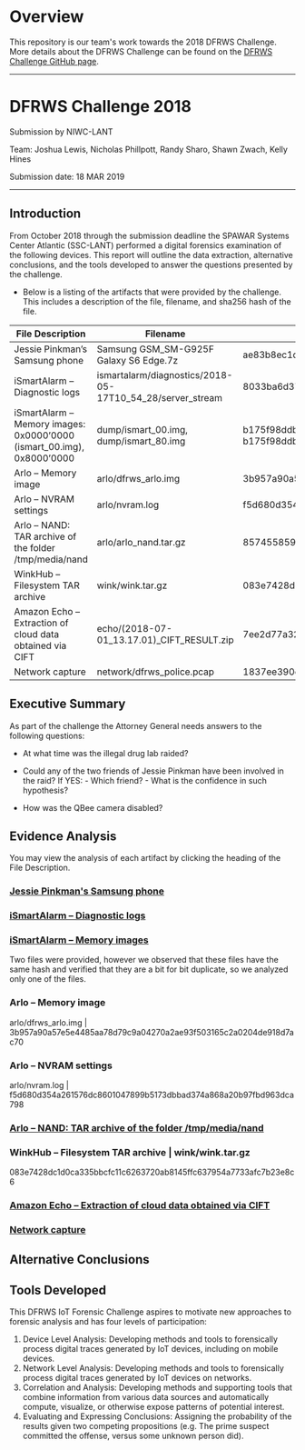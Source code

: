 # Overview

This repository is our team's work towards the 2018 DFRWS Challenge.  More details about the DFRWS Challenge can be found on the [DFRWS Challenge GitHub page](https://github.com/dfrws/dfrws2018-challenge).

-------------------------

# DFRWS Challenge 2018 

Submission by NIWC-LANT

Team: Joshua Lewis, Nicholas Phillpott, Randy Sharo, Shawn Zwach, Kelly Hines

Submission date: 18 MAR 2019

--------------------------

## Introduction

From October 2018 through the submission deadline the SPAWAR Systems Center Atlantic (SSC-LANT) performed a digital forensics examination of the following devices. This report will outline the data extraction, alternative conclusions, and the tools developed to answer the questions presented by the challenge.  

* Below is a listing of the artifacts that were provided by the challenge.  This includes a description of the file, filename, and sha256 hash of the file.

| File Description | Filename | SHA256 Hash |
| ------ | ------ | --------- |
| Jessie Pinkman’s Samsung phone | Samsung GSM_SM-G925F Galaxy S6 Edge.7z | ae83b8ec1d4338f6c4e0a312e73d7b410904fab504f7510723362efe6186b757 |
| iSmartAlarm – Diagnostic logs | ismartalarm/diagnostics/2018-05-17T10_54_28/server_stream | 8033ba6d37ad7f8ba22587ae560c04dba703962ed16ede8c36a55c9553913736 |
| iSmartAlarm – Memory images: 0x0000’0000 (ismart_00.img), 0x8000’0000 |     dump/ismart_00.img, dump/ismart_80.img | b175f98ddb8c79e5a1e7db84eeaa691991939065ae17bad84cdbd915f65d9a10 b175f98ddb8c79e5a1e7db84eeaa691991939065ae17bad84cdbd915f65d9a10  |
| Arlo – Memory image | arlo/dfrws_arlo.img | 3b957a90a57e5e4485aa78d79c9a04270a2ae93f503165c2a0204de918d7ac70 |
| Arlo – NVRAM settings | arlo/nvram.log | f5d680d354a261576dc8601047899b5173dbbad374a868a20b97fbd963dca798 |
| Arlo – NAND: TAR archive of the folder /tmp/media/nand | arlo/arlo_nand.tar.gz | 857455859086cd6face6115e72cb1c63d2befe11db92beec52d1f70618c5e421 |
| WinkHub – Filesystem TAR archive | wink/wink.tar.gz | 083e7428dc1d0ca335bbcfc11c6263720ab8145ffc637954a7733afc7b23e8c6 |
| Amazon Echo – Extraction of cloud data obtained via CIFT | echo/(2018-07-01_13.17.01)_CIFT_RESULT.zip | 7ee2d77a3297bb7ea4030444be6e0e150a272b3302d4f68453e8cfa11ef3241f |
| Network capture | network/dfrws_police.pcap | 1837ee390e060079fab1e17cafff88a1837610ef951153ddcb7cd85ad478228e |

   
## Executive Summary  
As part of the challenge the Attorney General needs answers to the following questions:

 + At what time was the illegal drug lab raided?
 
 + Could any of the two friends of Jessie Pinkman have been involved in the raid?
   If YES:
          - Which friend?
          - What is the confidence in such hypothesis?
          
+ How was the QBee camera disabled?

## Evidence Analysis

You may view the analysis of each artifact by clicking the heading of the File Description.
### [Jessie Pinkman's Samsung phone](https://gitlab.com/lewis.joshua/dfrws2019/blob/master/Samsung%20GSM_SM-G925F%20Galaxy%20S6%20Edge.7z.md)

### [iSmartAlarm – Diagnostic logs]()

### [iSmartAlarm – Memory images]()

Two files were provided, however we observed that these files have the same hash and verified that they are a bit for bit duplicate, so we analyzed only one of the files.

### Arlo – Memory image
arlo/dfrws_arlo.img | 3b957a90a57e5e4485aa78d79c9a04270a2ae93f503165c2a0204de918d7ac70 

### Arlo – NVRAM settings
arlo/nvram.log | f5d680d354a261576dc8601047899b5173dbbad374a868a20b97fbd963dca798
### [Arlo – NAND: TAR archive of the folder /tmp/media/nand](https://gitlab.com/lewis.joshua/dfrws2019/blob/master/arlo/nand.md)

### WinkHub – Filesystem TAR archive | wink/wink.tar.gz 
083e7428dc1d0ca335bbcfc11c6263720ab8145ffc637954a7733afc7b23e8c6

### [Amazon Echo – Extraction of cloud data obtained via CIFT](https://gitlab.com/lewis.joshua/dfrws2019/blob/master/echo_analysis.md)  

### [Network capture](https://gitlab.com/lewis.joshua/dfrws2019/blob/master/dfrws_police.pcap.md)

 
## Alternative Conclusions

## Tools Developed
This DFRWS IoT Forensic Challenge aspires to motivate new approaches to forensic analysis and has four levels of participation:
1.	Device Level Analysis: Developing methods and tools to forensically process digital traces generated by IoT devices, including on mobile devices.
2.	Network Level Analysis: Developing methods and tools to forensically process digital traces generated by IoT devices on networks.
3.	Correlation and Analysis: Developing methods and supporting tools that combine information from various data sources and automatically compute, visualize, or otherwise expose patterns of potential interest.
4.	Evaluating and Expressing Conclusions: Assigning the probability of the results given two competing propositions (e.g. The prime suspect committed the offense, versus some unknown person did).

